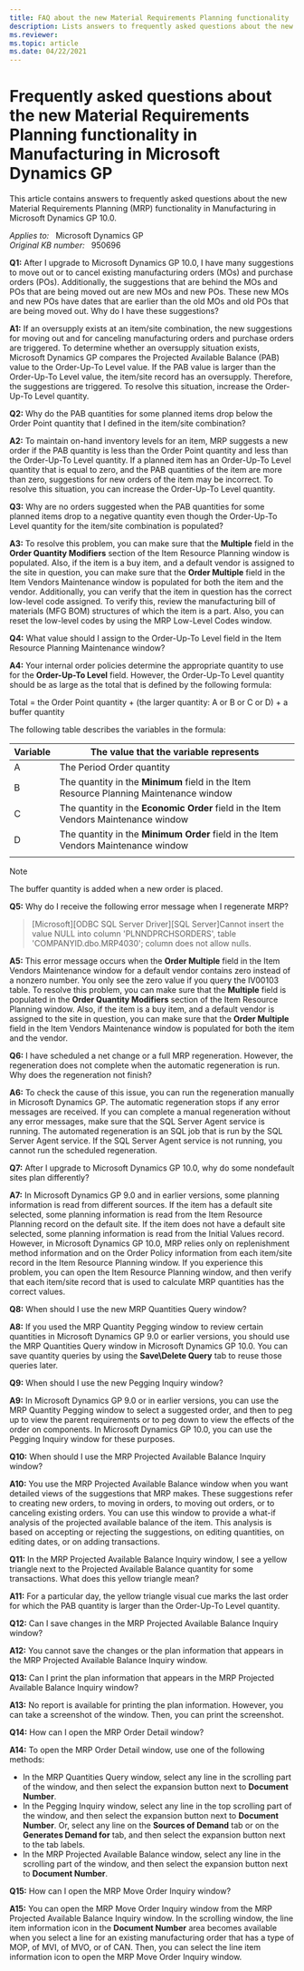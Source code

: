```yaml
---
title: FAQ about the new Material Requirements Planning functionality
description: Lists answers to frequently asked questions about the new Material Requirements Planning functionality in Manufacturing in Microsoft Dynamics GP 10.0.
ms.reviewer: 
ms.topic: article
ms.date: 04/22/2021
---
```

# Frequently asked questions about the new Material Requirements Planning functionality in Manufacturing in Microsoft Dynamics GP

This article contains answers to frequently asked questions about the new Material Requirements Planning (MRP) functionality in Manufacturing in Microsoft Dynamics GP 10.0.

_Applies to:_ &nbsp; Microsoft Dynamics GP  
_Original KB number:_ &nbsp; 950696

**Q1:** After I upgrade to Microsoft Dynamics GP 10.0, I have many suggestions to move out or to cancel existing manufacturing orders (MOs) and purchase orders (POs). Additionally, the suggestions that are behind the MOs and POs that are being moved out are new MOs and new POs. These new MOs and new POs have dates that are earlier than the old MOs and old POs that are being moved out. Why do I have these suggestions?

**A1:** If an oversupply exists at an item/site combination, the new suggestions for moving out and for canceling manufacturing orders and purchase orders are triggered. To determine whether an oversupply situation exists, Microsoft Dynamics GP compares the Projected Available Balance (PAB) value to the Order-Up-To Level value. If the PAB value is larger than the Order-Up-To Level value, the item/site record has an oversupply. Therefore, the suggestions are triggered. To resolve this situation, increase the Order-Up-To Level quantity.

**Q2:** Why do the PAB quantities for some planned items drop below the Order Point quantity that I defined in the item/site combination?

**A2:** To maintain on-hand inventory levels for an item, MRP suggests a new order if the PAB quantity is less than the Order Point quantity and less than the Order-Up-To Level quantity. If a planned item has an Order-Up-To Level quantity that is equal to zero, and the PAB quantities of the item are more than zero, suggestions for new orders of the item may be incorrect. To resolve this situation, you can increase the Order-Up-To Level quantity.

**Q3:** Why are no orders suggested when the PAB quantities for some planned items drop to a negative quantity even though the Order-Up-To Level quantity for the item/site combination is populated?

**A3:** To resolve this problem, you can make sure that the **Multiple** field in the **Order Quantity Modifiers** section of the Item Resource Planning window is populated. Also, if the item is a buy item, and a default vendor is assigned to the site in question, you can make sure that the **Order Multiple** field in the Item Vendors Maintenance window is populated for both the item and the vendor. Additionally, you can verify that the item in question has the correct low-level code assigned. To verify this, review the manufacturing bill of materials (MFG BOM) structures of which the item is a part. Also, you can reset the low-level codes by using the MRP Low-Level Codes window.

**Q4:** What value should I assign to the Order-Up-To Level field in the Item Resource Planning Maintenance window?

**A4:** Your internal order policies determine the appropriate quantity to use for the **Order-Up-To Level** field. However, the Order-Up-To Level quantity should be as large as the total that is defined by the following formula:

Total = the Order Point quantity + (the larger quantity: A or B or C or D) + a buffer quantity

The following table describes the variables in the formula:

|Variable|The value that the variable represents|
|---|---|
|A|The Period Order quantity|
|B|The quantity in the **Minimum** field in the Item Resource Planning Maintenance window|
|C|The quantity in the **Economic Order** field in the Item Vendors Maintenance window|
|D|The quantity in the **Minimum Order** field in the Item Vendors Maintenance window|
|||

> [!NOTE]
> The buffer quantity is added when a new order is placed.

**Q5:** Why do I receive the following error message when I regenerate MRP?

> [Microsoft][ODBC SQL Server Driver][SQL Server]Cannot insert the value NULL into column 'PLNNDPRCHSORDERS', table 'COMPANYID.dbo.MRP4030'; column does not allow nulls.

**A5:** This error message occurs when the **Order Multiple** field in the Item Vendors Maintenance window for a default vendor contains zero instead of a nonzero number. You only see the zero value if you query the IV00103 table. To resolve this problem, you can make sure that the **Multiple** field is populated in the **Order Quantity Modifiers** section of the Item Resource Planning window. Also, if the item is a buy item, and a default vendor is assigned to the site in question, you can make sure that the **Order Multiple** field in the Item Vendors Maintenance window is populated for both the item and the vendor.

**Q6:** I have scheduled a net change or a full MRP regeneration. However, the regeneration does not complete when the automatic regeneration is run. Why does the regeneration not finish?

**A6:** To check the cause of this issue, you can run the regeneration manually in Microsoft Dynamics GP. The automatic regeneration stops if any error messages are received. If you can complete a manual regeneration without any error messages, make sure that the SQL Server Agent service is running. The automated regeneration is an SQL job that is run by the SQL Server Agent service. If the SQL Server Agent service is not running, you cannot run the scheduled regeneration.

**Q7:** After I upgrade to Microsoft Dynamics GP 10.0, why do some nondefault sites plan differently?

**A7:** In Microsoft Dynamics GP 9.0 and in earlier versions, some planning information is read from different sources. If the item has a default site selected, some planning information is read from the Item Resource Planning record on the default site. If the item does not have a default site selected, some planning information is read from the Initial Values record. However, in Microsoft Dynamics GP 10.0, MRP relies only on replenishment method information and on the Order Policy information from each item/site record in the Item Resource Planning window. If you experience this problem, you can open the Item Resource Planning window, and then verify that each item/site record that is used to calculate MRP quantities has the correct values.

**Q8:** When should I use the new MRP Quantities Query window?

**A8:** If you used the MRP Quantity Pegging window to review certain quantities in Microsoft Dynamics GP 9.0 or earlier versions, you should use the MRP Quantities Query window in Microsoft Dynamics GP 10.0. You can save quantity queries by using the **Save\Delete Query** tab to reuse those queries later.

**Q9:** When should I use the new Pegging Inquiry window?

**A9:** In Microsoft Dynamics GP 9.0 or in earlier versions, you can use the MRP Quantity Pegging window to select a suggested order, and then to peg up to view the parent requirements or to peg down to view the effects of the order on components. In Microsoft Dynamics GP 10.0, you can use the Pegging Inquiry window for these purposes.

**Q10:** When should I use the MRP Projected Available Balance Inquiry window?

**A10:** You use the MRP Projected Available Balance window when you want detailed views of the suggestions that MRP makes. These suggestions refer to creating new orders, to moving in orders, to moving out orders, or to canceling existing orders. You can use this window to provide a what-if analysis of the projected available balance of the item. This analysis is based on accepting or rejecting the suggestions, on editing quantities, on editing dates, or on adding transactions.

**Q11:** In the MRP Projected Available Balance Inquiry window, I see a yellow triangle next to the Projected Available Balance quantity for some transactions. What does this yellow triangle mean?

**A11:** For a particular day, the yellow triangle visual cue marks the last order for which the PAB quantity is larger than the Order-Up-To Level quantity.

**Q12:** Can I save changes in the MRP Projected Available Balance Inquiry window?

**A12:** You cannot save the changes or the plan information that appears in the MRP Projected Available Balance Inquiry window.

**Q13:** Can I print the plan information that appears in the MRP Projected Available Balance Inquiry window?

**A13:** No report is available for printing the plan information. However, you can take a screenshot of the window. Then, you can print the screenshot.

**Q14:** How can I open the MRP Order Detail window?

**A14:** To open the MRP Order Detail window, use one of the following methods:

- In the MRP Quantities Query window, select any line in the scrolling part of the window, and then select the expansion button next to **Document Number**.
- In the Pegging Inquiry window, select any line in the top scrolling part of the window, and then select the expansion button next to **Document Number**. Or, select any line on the **Sources of Demand** tab or on the **Generates Demand for** tab, and then select the expansion button next to the tab labels.
- In the MRP Projected Available Balance window, select any line in the scrolling part of the window, and then select the expansion button next to **Document Number**.

**Q15:** How can I open the MRP Move Order Inquiry window?

**A15:** You can open the MRP Move Order Inquiry window from the MRP Projected Available Balance Inquiry window. In the scrolling window, the line item information icon in the **Document Number** area becomes available when you select a line for an existing manufacturing order that has a type of MOP, of MVI, of MVO, or of CAN. Then, you can select the line item information icon to open the MRP Move Order Inquiry window.
